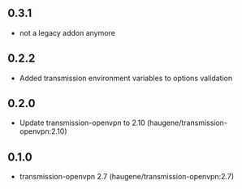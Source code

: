 ## 0.3.1

 - not a legacy addon anymore

## 0.2.2

 - Added transmission environment variables to options validation

## 0.2.0

 - Update transmission-openvpn to 2.10 (haugene/transmission-openvpn:2.10)

## 0.1.0

 - transmission-openvpn 2.7 (haugene/transmission-openvpn:2.7)
